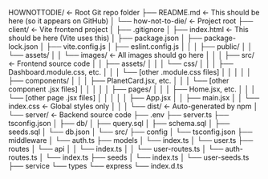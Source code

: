 HOWNOTTODIE/                     ← Root Git repo folder
├── README.md                    ← This should be here (so it appears on GitHub)
│
└── how-not-to-die/              ← Project root
    ├── client/                  ← Vite frontend project
    │   ├── .gitignore
    │   ├── index.html           ← This should be here (Vite uses this)
    │   ├── package.json
    │   ├── package-lock.json
    │   ├── vite.config.js
    │   ├── eslint.config.js
    │   │
    │   ├── public/
    │   │   └── assets/
    │   │       └── images/      ← All images should go here
    │   │
    │   ├── src/                 ← Frontend source code
    │   │   ├── assets/
    │   │   │   └── css/
    │   │   │       ├── Dashboard.module.css, etc.
    │   │   │       └── [other .module.css files]
    │   │   │
    │   │   ├── components/
    │   │   │   ├── PlanetCard.jsx, etc.
    │   │   │   └── [other component .jsx files]
    │   │   │
    │   │   ├── pages/
    │   │   │   ├── Home.jsx, etc.
    │   │   │   └── [other page .jsx files]
    │   │   │
    │   │   ├── App.jsx
    │   │   ├── main.jsx
    │   │   └── index.css        ← Global styles only
    │   │
    │   └── dist/                ← Auto-generated by npm
    │
    └── server/                  ← Backend source code
        ├── .env
        ├── server.ts
        ├── tsconfig.json
        │
        ├── db/
        │   ├── query.sql
        │   ├── schema.sql
        │   ├── seeds.sql
        │   └── db.json
        │
        └── src/
            ├── config
            │   └── tsconfig.json
            ├── middleware
            │   └── auth.ts
            ├── models
            │   └── index.ts
            │   └── user.ts
            ├── routes
            │   └── api
            │   │   └── index.ts
            │   │   └── user-routes.ts
            │   └── auth-routes.ts
            │   └── index.ts
            ├── seeds
            │   └── index.ts
            │   └── user-seeds.ts
            ├── service
            └── types
                └── express
                    └── index.d.ts
